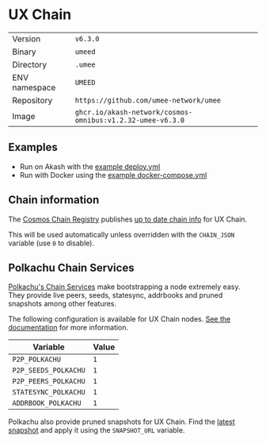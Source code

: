 # UX Chain

| | |
|---|---|
|Version|`v6.3.0`|
|Binary|`umeed`|
|Directory|`.umee`|
|ENV namespace|`UMEED`|
|Repository|`https://github.com/umee-network/umee`|
|Image|`ghcr.io/akash-network/cosmos-omnibus:v1.2.32-umee-v6.3.0`|

## Examples

- Run on Akash with the [example deploy.yml](./deploy.yml)
- Run with Docker using the [example docker-compose.yml](./docker-compose.yml)

## Chain information

The [Cosmos Chain Registry](https://github.com/cosmos/chain-registry) publishes [up to date chain info](https://raw.githubusercontent.com/cosmos/chain-registry/master/umee/chain.json) for UX Chain.

This will be used automatically unless overridden with the `CHAIN_JSON` variable (use `0` to disable).

## Polkachu Chain Services

[Polkachu's Chain Services](https://www.polkachu.com/networks/umee) make bootstrapping a node extremely easy. They provide live peers, seeds, statesync, addrbooks and pruned snapshots among other features.

The following configuration is available for UX Chain nodes. [See the documentation](../README.md#polkachu-services) for more information.

|Variable|Value|
|---|---|
|`P2P_POLKACHU`|`1`|
|`P2P_SEEDS_POLKACHU`|`1`|
|`P2P_PEERS_POLKACHU`|`1`|
|`STATESYNC_POLKACHU`|`1`|
|`ADDRBOOK_POLKACHU`|`1`|

Polkachu also provide pruned snapshots for UX Chain. Find the [latest snapshot](https://polkachu.com/tendermint_snapshots/umee) and apply it using the `SNAPSHOT_URL` variable.

